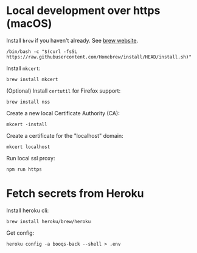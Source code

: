 
# Local development over https (macOS)

Install ```brew``` if you haven't already. See [brew website](https://brew.sh).

```/bin/bash -c "$(curl -fsSL https://raw.githubusercontent.com/Homebrew/install/HEAD/install.sh)"```

Install ```mkcert```:

```brew install mkcert```

(Optional) Install ```certutil``` for Firefox support:

```brew install nss```

Create a new local Certificate Authority (CA):

```mkcert -install```

Create a certificate for the "localhost" domain:

```mkcert localhost```

Run local ssl proxy:

```npm run https```

# Fetch secrets from Heroku

Install heroku cli:

```brew install heroku/brew/heroku```

Get config:

```heroku config -a booqs-back --shell > .env```